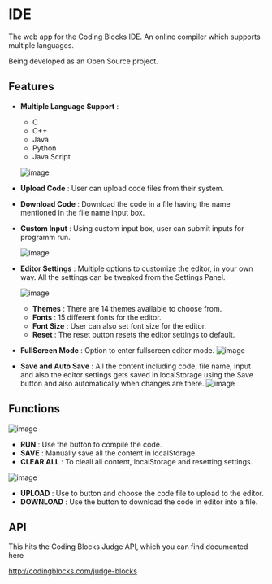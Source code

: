 # IDE
The web app for the Coding Blocks IDE. An online compiler which supports multiple languages. 

Being developed as an Open Source project.

## Features
- **Multiple Language Support** :

  - C
  - C++
  - Java
  - Python
  - Java Script
  
  ![image](https://cloud.githubusercontent.com/assets/22571395/26752828/5a52ac54-4876-11e7-893c-72610643753d.png)

  
- **Upload Code** : User can upload code files from their system. 

- **Download Code** : Download the code in a file having the name mentioned in the file name input box.

- **Custom Input** : Using custom input box, user can submit inputs for programm run.


  ![image](https://cloud.githubusercontent.com/assets/22571395/26752836/7f4b2ac2-4876-11e7-80ab-b7b148078067.png)


- **Editor Settings** : Multiple options to customize the editor, in your own way. All the settings can be tweaked from the Settings Panel.

  ![image](https://cloud.githubusercontent.com/assets/22571395/26752842/a8d29bbe-4876-11e7-85aa-e7eface95000.png)

  - **Themes** : There are 14 themes available to choose from.
  - **Fonts** : 15 different fonts for the editor.
  - **Font Size** : User can also set font size for the editor.
  - **Reset** : The reset button resets the editor settings to default. 
  
- **FullScreen Mode** : Option to enter fullscreen editor mode.
  ![image](https://cloud.githubusercontent.com/assets/22571395/26752846/cb70a6b6-4876-11e7-9949-494c13f2dacf.png)

- **Save and Auto Save** : All the content including code, file name, input and also the editor settings gets saved in localStorage using the Save button and also automatically when changes are there. 
![image](https://cloud.githubusercontent.com/assets/22571395/26717875/9c4476f4-479c-11e7-8d9f-6e06e71767d4.png)

## Functions


  ![image](https://cloud.githubusercontent.com/assets/22571395/26752859/ed1ee138-4876-11e7-99a4-8f35f95a0ee9.png)
- **RUN** : Use the button to compile the code.
- **SAVE** : Manually save all the content in localStorage.
- **CLEAR ALL** : To cleall all content, localStorage and resetting settings.

 ![image](https://cloud.githubusercontent.com/assets/22571395/26752862/fbd06bc0-4876-11e7-9fc0-14afd4afb222.png)
- **UPLOAD** : Use to button and choose the code file to upload to the editor.
- **DOWNLOAD** : Use the button to download the code in editor into a file.

## API 
This hits the Coding Blocks Judge API, which you can find documented here

<http://codingblocks.com/judge-blocks>

